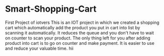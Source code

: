 # Smart-Shopping-Cart
First Project of iotvers
This is an IOT project in which we created a shopping cart which automatically add the product you put in cart into list by scanning it automatically. It reduces the queue and you don't have to wait on counter to scan your product. The only thing left for you after adding product into cart is to go on counter and make payment. It is easier to use and reduce your valuable time.
hii
